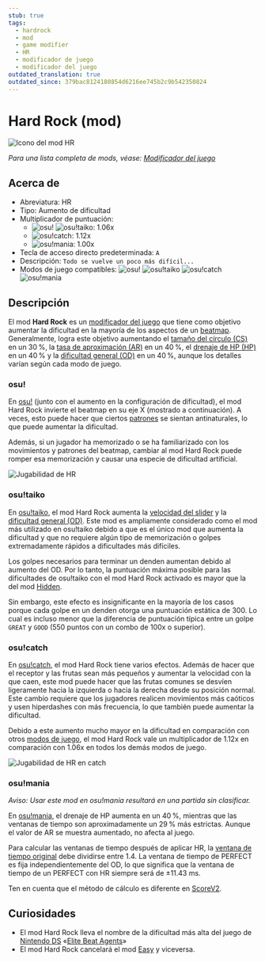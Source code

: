 ```yaml
---
stub: true
tags:
  - hardrock
  - mod
  - game modifier
  - HR
  - modificador de juego
  - modificador del juego
outdated_translation: true
outdated_since: 379bac8124180854d6216ee745b2c9b542350824
---
```


# Hard Rock (mod)

![Icono del mod HR](/wiki/shared/mods/HR.png "Icono del mod Hard Rock (HR)")

*Para una lista completa de mods, véase: [Modificador del juego](/wiki/Gameplay/Game_modifier)*

## Acerca de

- Abreviatura: HR
- Tipo: Aumento de dificultad
- Multiplicador de puntuación:
  - ![][osu!] ![][osu!taiko]: 1.06x
  - ![][osu!catch]: 1.12x
  - ![][osu!mania]: 1.00x
- Tecla de acceso directo predeterminada: `A`
- Descripción: `Todo se vuelve un poco más difícil...`
- Modos de juego compatibles: ![][osu!] ![][osu!taiko] ![][osu!catch] ![][osu!mania]

## Descripción

El mod **Hard Rock** es un [modificador del juego](/wiki/Gameplay/Game_modifier) que tiene como objetivo aumentar la dificultad en la mayoría de los aspectos de un [beatmap](/wiki/Beatmap). Generalmente, logra este objetivo aumentando el [tamaño del círculo (CS)](/wiki/Beatmap/Circle_size) en un 30 %, la [tasa de aproximación (AR)](/wiki/Beatmap/Approach_rate) en un 40 %, el [drenaje de HP (HP)](/wiki/Beatmap/HP_drain_rate) en un 40 % y la [dificultad general (OD)](/wiki/Beatmap/Overall_difficulty) en un 40 %, aunque los detalles varían según cada modo de juego.

### osu!

En [osu!](/wiki/Game_mode/osu!) (junto con el aumento en la configuración de dificultad), el mod Hard Rock invierte el beatmap en su eje X (mostrado a continuación). A veces, esto puede hacer que ciertos [patrones](/wiki/Beatmap/Pattern) se sientan antinaturales, lo que puede aumentar la dificultad.

Además, si un jugador ha memorizado o se ha familiarizado con los movimientos y patrones del beatmap, cambiar al mod Hard Rock puede romper esa memorización y causar una especie de dificultad artificial.

![Jugabilidad de HR](/wiki/Gameplay/Game_modifier/Hard_Rock/img/HR-comparison-osu.jpg "Comparación de una partida regular (izquierda) contra una partida que tiene el mod Hard Rock activado (derecha) en osu!")

### osu!taiko

En [osu!taiko](/wiki/Game_mode/osu!taiko), el mod Hard Rock aumenta la [velocidad del slider](/wiki/Gameplay/Hit_object/Slider/Slider_velocity) y la [dificultad general (OD)](/wiki/Beatmap/Overall_difficulty). Este mod es ampliamente considerado como el mod más utilizado en osu!taiko debido a que es el único mod que aumenta la dificultad y que no requiere algún tipo de memorización o golpes extremadamente rápidos a dificultades más difíciles.

Los golpes necesarios para terminar un denden aumentan debido al aumento del OD. Por lo tanto, la puntuación máxima posible para las dificultades de osu!taiko con el mod Hard Rock activado es mayor que la del mod [Hidden](/wiki/Gameplay/Game_modifier/Hidden).

Sin embargo, este efecto es insignificante en la mayoría de los casos porque cada golpe en un denden otorga una puntuación estática de 300. Lo cual es incluso menor que la diferencia de puntuación típica entre un golpe `GREAT` y `GOOD` (550 puntos con un combo de 100x o superior).

### osu!catch

En [osu!catch](/wiki/Game_mode/osu!catch), el mod Hard Rock tiene varios efectos. Además de hacer que el receptor y las frutas sean más pequeños y aumentar la velocidad con la que caen, este mod puede hacer que las frutas comunes se desvíen ligeramente hacia la izquierda o hacia la derecha desde su posición normal. Este cambio requiere que los jugadores realicen movimientos más caóticos y usen hiperdashes con más frecuencia, lo que también puede aumentar la dificultad.

Debido a este aumento mucho mayor en la dificultad en comparación con otros [modos de juego](/wiki/Game_mode), el mod Hard Rock vale un multiplicador de 1.12x en comparación con 1.06x en todos los demás modos de juego.

![Jugabilidad de HR en catch](/wiki/Gameplay/Game_modifier/Hard_Rock/img/HR-comparison-catch.jpg "Comparacion de una partida regular (izquierda) contra una partida que tiene el mod Hard Rock activado (derecha) en osu!catch")

### osu!mania

*Aviso: Usar este mod en osu!mania resultará en una partida sin clasificar.*

En [osu!mania](/wiki/Game_mode/osu!mania), el drenaje de HP aumenta en un 40 %, mientras que las ventanas de tiempo son aproximadamente un 29 % más estrictas. Aunque el valor de AR se muestra aumentado, no afecta al juego.

Para calcular las ventanas de tiempo después de aplicar HR, la [ventana de tiempo original](/wiki/Beatmap/Overall_difficulty) debe dividirse entre 1.4. La ventana de tiempo de PERFECT es fija independientemente del OD, lo que significa que la ventana de tiempo de un PERFECT con HR siempre será de ±11.43 ms.

Ten en cuenta que el método de cálculo es diferente en [ScoreV2](/wiki/Gameplay/Game_modifier/ScoreV2).

## Curiosidades

- El mod Hard Rock lleva el nombre de la dificultad más alta del juego de [Nintendo DS](https://en.wikipedia.org/wiki/Nintendo_DS) «[Elite Beat Agents](/wiki/iNiS_games)»
- El mod Hard Rock cancelará el mod [Easy](/wiki/Gameplay/Game_modifier/Easy) y viceversa.

[osu!]: /wiki/shared/mode/osu.png "osu!"
[osu!taiko]: /wiki/shared/mode/taiko.png "osu!taiko"
[osu!catch]: /wiki/shared/mode/catch.png "osu!catch"
[osu!mania]: /wiki/shared/mode/mania.png "osu!mania"
